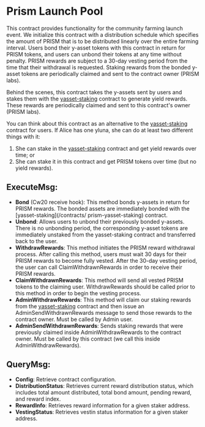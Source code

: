 # Prism Launch Pool

This contract provides functionality for the community farming launch event. We initialize this contract with a distribution schedule which specifies the amount of PRISM that is to be distributed linearly over the entire farming interval. Users bond their y-asset tokens with this contract in return for PRISM tokens, and users can unbond their tokens at any time without penalty. PRISM rewards are subject to a 30-day vesting period from the time that their withdrawal is requested. Staking rewards from the bonded y-asset tokens are periodically claimed and sent to the contract owner (PRISM labs).

Behind the scenes, this contract takes the y-assets sent by users and stakes them with the [yasset-staking][1] contract to generate yield rewards. These rewards are periodically claimed and sent to this contract's owner (PRISM labs).

You can think about this contract as an alternative to the [yasset-staking][1] contract for users. If Alice has one yluna, she can do at least two different things with it:
1) She can stake in the [yasset-staking][1] contract and get yield rewards over time; or
2) She can stake it in this contract and get PRISM tokens over time (but no yield rewards).
## ExecuteMsg:
  - **Bond** (Cw20 receive hook): This method bonds y-assets in return for PRISM rewards.  The bonded assets are immediately bonded with the [yasset-staking](/contracts/ prism-yasset-staking) contract.
  - **Unbond**: Allows users to unbond their previously bonded y-assets.  There is no unbonding period, the corresponding y-asset tokens are immediately unstaked from the yasset-staking contract and transferred back to the user.
  - **WithdrawRewards**: This method initiates the PRISM reward withdrawal process.  After calling this method, users must wait 30 days for their PRISM rewards to become fully vested.  After the 30-day vesting period, the user can call ClaimWithdrawnRewards in order to receive their PRISM rewards.
  - **ClaimWithdrawnRewards**: This method will send all vested PRISM tokens to the claiming user.  WithdrawRewards should be called prior to this method in order to begin the vesting process.
  - **AdminWithdrawRewards**: This method will claim our staking rewards from the [yasset-staking][1] contract and then issue an AdminSendWithdrawnRewards message to send those rewards to the contract owner.  Must be called by Admin user.
  - **AdminSendWithdrawnRewards**:  Sends staking rewards that were previously claimed inside AdminWithdrawRewards to the contract owner.  Must be called by this contract (we call this inside AdminWithdrawRewards).

## QueryMsg:
  - **Config**: Retrieve contract configuration.
  - **DistributionStatus**: Retrieves current reward distribution status, which includes total amount distributed, total bond amount, pending reward, and reward index.
  - **RewardInfo**: Retrieves reward information for a given staker address.
  - **VestingStatus**: Retrieves vestin status information for a given staker address.

[1]: /contracts/prism-yasset-staking